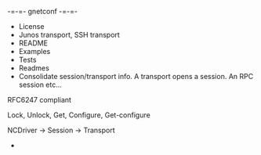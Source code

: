 -=-=- gnetconf -=-=-

- License
- Junos transport, SSH transport
- README
- Examples
- Tests
- Readmes
- Consolidate session/transport info. A transport opens a session. An RPC session etc...


RFC6247 compliant

Lock, 
Unlock, 
Get, 
Configure, 
Get-configure

NCDriver
->
Session
->
Transport



- 
